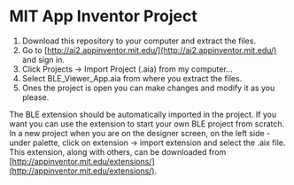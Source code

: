 # MIT App Inventor Project

 1. Download this repository to your computer and extract the files.
 2. Go to [http://ai2.appinventor.mit.edu/](http://ai2.appinventor.mit.edu/) and sign in.
 3. Click Projects -> Import Project (.aia) from my computer...
 4. Select BLE_Viewer_App.aia from where you extract the files.
 5. Ones the project is open you can make changes and modify it as you please.

The BLE extension should be automatically imported in the project.
If you want you can use the extension to start your own BLE project from scratch. In a new project when you are on the designer screen, on the left side - under palette, click on extension -> import extension and select the .aix file. This extension, along with others, can be downloaded from [http://appinventor.mit.edu/extensions/](http://appinventor.mit.edu/extensions/).